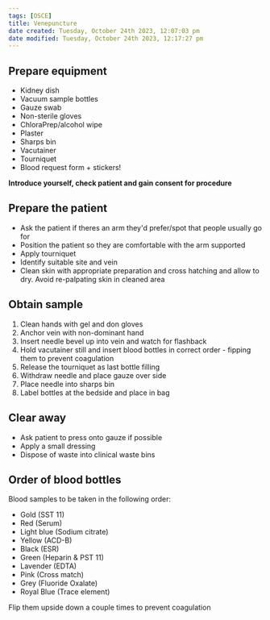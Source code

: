 ```yaml
---
tags: [OSCE]
title: Venepuncture
date created: Tuesday, October 24th 2023, 12:07:03 pm
date modified: Tuesday, October 24th 2023, 12:17:27 pm
---
```


## Prepare equipment
- Kidney dish
- Vacuum sample bottles
- Gauze swab
- Non-sterile gloves
- ChloraPrep/alcohol wipe
- Plaster
- Sharps bin
- Vacutainer
- Tourniquet
- Blood request form + stickers!

**Introduce yourself, check patient and gain consent for procedure**

## Prepare the patient

- Ask the patient if theres an arm they'd prefer/spot that people usually go for
- Position the patient so they are comfortable with the arm supported
- Apply tourniquet 
- Identify suitable site and vein 
- Clean skin with appropriate preparation and cross hatching and allow to dry. Avoid re-palpating skin in cleaned area


## Obtain sample

1. Clean hands with gel and don gloves
2. Anchor vein with non-dominant hand
3. Insert needle bevel up into vein and watch for flashback
4. Hold vacutainer still and insert blood bottles in correct order - fipping them to prevent coagulation
5. Release the tourniquet as last bottle filling
6. Withdraw needle and place gauze over side
7. Place needle into sharps bin 
8. Label bottles at the bedside and place in bag 

## Clear away

- Ask patient to press onto gauze if possible
- Apply a small dressing
- Dispose of waste into clinical waste bins

## Order of blood bottles
Blood samples to be taken in the following order:

- Gold (SST 11)
- Red (Serum)
- Light blue (Sodium citrate)
- Yellow (ACD-B)
- Black (ESR)
- Green (Heparin & PST 11)
- Lavender (EDTA)
- Pink (Cross match)
- Grey (Fluoride Oxalate)
- Royal Blue (Trace element)

Flip them upside down a couple times to prevent coagulation